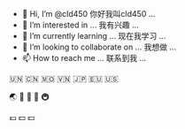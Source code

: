 - 👋 Hi, I’m @cld450 你好我叫cld450 ...
- 👀 I’m interested in ... 我有兴趣 ...
- 🌱 I’m currently learning ... 现在我学习 ...
- 💞️ I’m looking to collaborate on ... 我想做 ...
- 📫 How to reach me ... 联系到我 ...

:united_nations: :cn: :macau: :vietnam: :jp: :eu: :us:

:earth_asia: :japan: :bullettrain_side: :city_sunset: :metro: 

:euro: :dollar: :yen:
